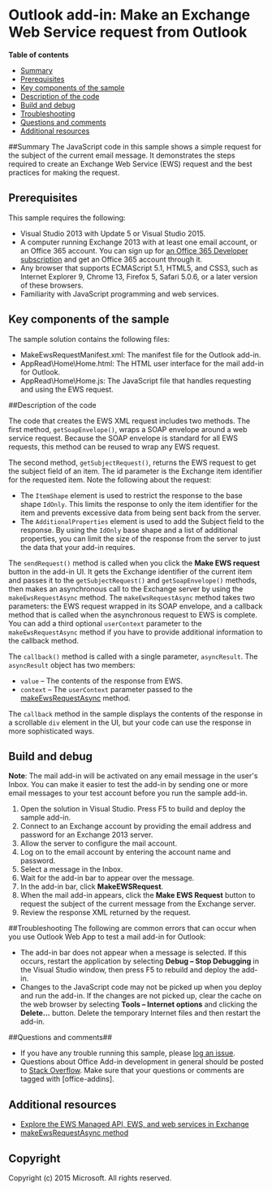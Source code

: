 # Outlook add-in: Make an Exchange Web Service request from Outlook

**Table of contents**

* [Summary](#summary)
* [Prerequisites](#prerequisites)
* [Key components of the sample](#components)
* [Description of the code](#codedescription)
* [Build and debug](#build)
* [Troubleshooting](#troubleshooting)
* [Questions and comments](#questions)
* [Additional resources](#additional-resources)

<a name="summary"></a>
##Summary
The JavaScript code in this sample shows a simple request for the subject of the current email message. It demonstrates the steps required to create an Exchange Web Service (EWS) request and the best practices for making the request.

<a name="prerequisites"></a>
## Prerequisites ##

This sample requires the following:  

  - Visual Studio 2013 with Update 5 or Visual Studio 2015.  
  - A computer running Exchange 2013 with at least one email account, or an Office 365 account. You can sign up for [an Office 365 Developer subscription](http://aka.ms/o365-android-connect-signup) and get an Office 365 account through it.
  - Any browser that supports ECMAScript 5.1, HTML5, and CSS3, such as Internet Explorer 9, Chrome 13, Firefox 5, Safari 5.0.6, or a later version of these browsers.
  - Familiarity with JavaScript programming and web services.

<a name="components"></a>
## Key components of the sample
The sample solution contains the following files:

- MakeEwsRequestManifest.xml: The manifest file for the Outlook add-in.
- AppRead\Home\Home.html: The HTML user interface for the mail add-in for Outlook.
- AppRead\Home\Home.js: The JavaScript file that handles requesting and using the EWS request. 

<a name="codedescription"></a>
##Description of the code

The code that creates the EWS XML request includes two methods. The first method, `getSoapEnvelope()`, wraps a SOAP envelope around a web service request. Because the SOAP envelope is standard for all EWS requests, this method can be reused to wrap any EWS request.

The second method, `getSubjectRequest()`, returns the EWS request to get the subject field of an item. The id parameter is the Exchange item identifier for the requested item. Note the following about the request:

- The `ItemShape` element is used to restrict the response to the base shape `IdOnly`. This limits the response to only the item identifier for the item and prevents excessive data from being sent back from the server. 
- The `AdditionalProperties` element is used to add the Subject field to the response. By using the `IdOnly` base shape and a list of additional properties, you can limit the size of the response from the server to just the data that your add-in requires. 

The `sendRequest()` method is called when you click the **Make EWS request** button in the add-in UI. It gets the Exchange identifier of the current item and passes it to the `getSubjectRequest()` and `getSoapEnvelope()` methods, then makes an asynchronous call to the Exchange server by using the  `makeEwsRequestAsync` method. The  `makeEwsRequestAsync` method takes two parameters: the EWS request wrapped in its SOAP envelope, and a callback method that is called when the asynchronous request to EWS is complete. You can add a third optional `userContext` parameter to the  `makeEwsRequestAsync` method if you have to provide additional information to the callback method.

The `callback()` method is called with a single parameter, `asyncResult`. The `asyncResult` object has two members:

- `value` – The contents of the response from EWS. 
- `context` – The `userContext` parameter passed to the [makeEwsRequestAsync](http://msdn.microsoft.com/library/2ec380e0-4a67-4146-92a6-6a39f65dc6f2) method. 

The `callback` method in the sample displays the contents of the response in a scrollable `div` element in the UI, but your code can use the response in more sophisticated ways.

<a name="build"></a>
## Build and debug ##
**Note**: The mail add-in will be activated on any email message in the user's Inbox. You can make it easier to test the add-in by sending one or more email messages to your test account before you run the sample add-in.

1. Open the solution in Visual Studio. Press F5 to build and deploy the sample add-in.
2. Connect to an Exchange account by providing the email address and password for an Exchange 2013 server.
3. Allow the server to configure the mail account.
4. Log on to the email account by entering the account name and password. 
5. Select a message in the Inbox.
6. Wait for the add-in bar to appear over the message.
7. In the add-in bar, click **MakeEWSRequest**.
8. When the mail add-in appears, click the **Make EWS Request** button to request the subject of the current message from the Exchange server.
9. Review the response XML returned by the request.

<a name="troubleshooting"></a>
##Troubleshooting
The following are common errors that can occur when you use Outlook Web App to test a mail add-in for Outlook:

- The add-in bar does not appear when a message is selected. If this occurs, restart the application by selecting **Debug – Stop Debugging** in the Visual Studio window, then press F5 to rebuild and deploy the add-in. 
- Changes to the JavaScript code may not be picked up when you deploy and run the add-in. If the changes are not picked up, clear the cache on the web browser by selecting **Tools – Internet options** and clicking the **Delete…** button. Delete the temporary Internet files and then restart the add-in. 

<a name="questions"></a>
##Questions and comments##

- If you have any trouble running this sample, please [log an issue](https://github.com/OfficeDev/Outlook-Add-in-Javascript-MakeEWSRequest/issues).
- Questions about Office Add-in development in general should be posted to [Stack Overflow](http://stackoverflow.com/questions/tagged/office-addins). Make sure that your questions or comments are tagged with [office-addins].


<a name="additional-resources"></a>
## Additional resources ##

- [Explore the EWS Managed API, EWS, and web services in Exchange](https://msdn.microsoft.com/en-us/library/office/jj536567(v=exchg.150).aspx)
- [makeEwsRequestAsync method](http://msdn.microsoft.com/library/2ec380e0-4a67-4146-92a6-6a39f65dc6f2)

## Copyright
Copyright (c) 2015 Microsoft. All rights reserved.
